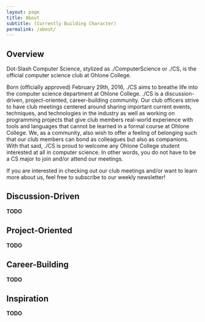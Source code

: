 ```yaml
---
layout: page
title: About
subtitle: (Currently Building Character)
permalink: /about/
---
```


## Overview

Dot-Slash Computer Science, stylized as ./ComputerScience or ./CS, is the official computer science club at Ohlone College.

Born (officially approved) February 29th, 2016, ./CS aims to breathe life into the computer science department at Ohlone College. ./CS is a discussion-driven, project-oriented, career-building community. Our club officers strive to have club meetings centered around sharing important current events, techniques, and technologies in the industry as well as working on programming projects that give club members real-world experience with tools and languages that cannot be learned in a formal course at Ohlone College. We, as a community, also wish to offer a feeling of belonging such that our club members can bond as colleagues but also as companions. With that said, ./CS is proud to welcome any Ohlone College student interested at all in computer science. In other words, you do not have to be a CS major to join and/or attend our meetings.

If you are interested in checking out our club meetings and/or want to learn more about us, feel free to subscribe to our weekly newsletter!

## Discussion-Driven
**TODO**

## Project-Oriented
**TODO**

## Career-Building
**TODO**

## Inspiration
**TODO**